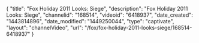 {
    "title": "Fox Holiday 2011 Looks: Siege",
    "description": "Fox Holiday 2011 Looks: Siege",
    "channelid": "168514",
    "videoid": "6418937",
    "date_created": "1443814896",
    "date_modified": "1449250044",
    "type": "captivate",
    "layout": "channelVideo",
    "url": "\/fox\/fox-holiday-2011-looks-siege\/168514-6418937"
}